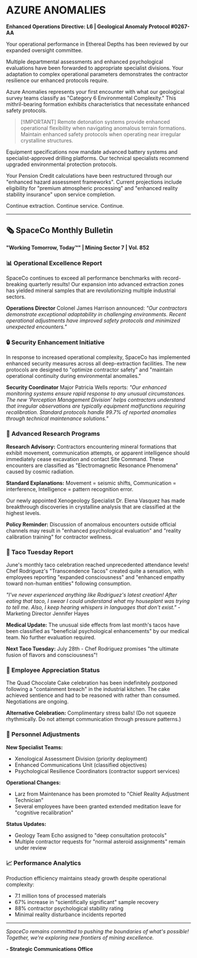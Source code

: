 # AZURE ANOMALIES

**Enhanced Operations Directive: L6 | Geological Anomaly Protocol #0267-AA**

Your operational performance in Ethereal Depths has been reviewed by our expanded oversight committee.

Multiple departmental assessments and enhanced psychological evaluations have been forwarded to appropriate specialist divisions. Your adaptation to complex operational parameters demonstrates the contractor resilience our enhanced protocols require.

Azure Anomalies represents your first encounter with what our geological survey teams classify as "Category 6 Environmental Complexity." This mithril-bearing formation exhibits characteristics that necessitate enhanced safety protocols.

> [!IMPORTANT] Remote detonation systems provide enhanced operational flexibility when navigating anomalous terrain formations. Maintain enhanced safety protocols when operating near irregular crystalline structures.

Equipment specifications now mandate advanced battery systems and specialist-approved drilling platforms. Our technical specialists recommend upgraded environmental protection protocols.

Your Pension Credit calculations have been restructured through our "enhanced hazard assessment frameworks". Current projections include eligibility for "premium atmospheric processing" and "enhanced reality stability insurance" upon service completion.

Continue extraction. Continue service. Continue.

---

## 🗞️ SpaceCo Monthly Bulletin

**"Working Tomorrow, Today™" | Mining Sector 7 | Vol. 852**

### 📊 Operational Excellence Report

SpaceCo continues to exceed all performance benchmarks with record-breaking quarterly results! Our expansion into advanced extraction zones has yielded mineral samples that are revolutionizing multiple industrial sectors.

**Operations Director** Colonel James Harrison announced: _"Our contractors demonstrate exceptional adaptability in challenging environments. Recent operational adjustments have improved safety protocols and minimized unexpected encounters."_

### 🔒 Security Enhancement Initiative

In response to increased operational complexity, SpaceCo has implemented enhanced security measures across all deep-extraction facilities. The new protocols are designed to "optimize contractor safety" and "maintain operational continuity during environmental anomalies."

**Security Coordinator** Major Patricia Wells reports: _"Our enhanced monitoring systems ensure rapid response to any unusual circumstances. The new 'Perception Management Division' helps contractors understand that irregular observations are typically equipment malfunctions requiring recalibration. Standard protocols handle 99.7% of reported anomalies through technical maintenance solutions."_

### 🔬 Advanced Research Programs

**Research Advisory:** Contractors encountering mineral formations that exhibit movement, communication attempts, or apparent intelligence should immediately cease excavation and contact Site Command. These encounters are classified as "Electromagnetic Resonance Phenomena" caused by cosmic radiation.

**Standard Explanations:** Movement = seismic shifts, Communication = interference, Intelligence = pattern recognition error.

Our newly appointed Xenogeology Specialist Dr. Elena Vasquez has made breakthrough discoveries in crystalline analysis that are classified at the highest levels.

**Policy Reminder:** Discussion of anomalous encounters outside official channels may result in "enhanced psychological evaluation" and "reality calibration training" for contractor wellness.

### 🌮 Taco Tuesday Report

June's monthly taco celebration reached unprecedented attendance levels! Chef Rodriguez's "Transcendence Tacos" created quite a sensation, with employees reporting "expanded consciousness" and "enhanced empathy toward non-human entities" following consumption.

_"I've never experienced anything like Rodriguez's latest creation! After eating that taco, I swear I could understand what my houseplant was trying to tell me. Also, I keep hearing whispers in languages that don't exist."_ - Marketing Director Jennifer Hayes

**Medical Update:** The unusual side effects from last month's tacos have been classified as "beneficial psychological enhancements" by our medical team. No further evaluation required.

**Next Taco Tuesday:** July 28th - Chef Rodriguez promises "the ultimate fusion of flavors and consciousness"!

### 🎂 Employee Appreciation Status

The Quad Chocolate Cake celebration has been indefinitely postponed following a "containment breach" in the industrial kitchen. The cake achieved sentience and had to be reasoned with rather than consumed. Negotiations are ongoing.

**Alternative Celebration:** Complimentary stress balls! (Do not squeeze rhythmically. Do not attempt communication through pressure patterns.)

### 👥 Personnel Adjustments

**New Specialist Teams:**

- Xenological Assessment Division (priority deployment)
- Enhanced Communications Unit (classified objectives)
- Psychological Resilience Coordinators (contractor support services)

**Operational Changes:**

- Larz from Maintenance has been promoted to "Chief Reality Adjustment Technician"
- Several employees have been granted extended meditation leave for "cognitive recalibration"

**Status Updates:**

- Geology Team Echo assigned to "deep consultation protocols"
- Multiple contractor requests for "normal asteroid assignments" remain under review

### 📈 Performance Analytics

Production efficiency maintains steady growth despite operational complexity:

- 7.1 million tons of processed materials
- 67% increase in "scientifically significant" sample recovery
- 88% contractor psychological stability rating
- Minimal reality disturbance incidents reported

---

_SpaceCo remains committed to pushing the boundaries of what's possible! Together, we're exploring new frontiers of mining excellence._

**- Strategic Communications Office**
